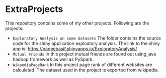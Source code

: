 # ExtraProjects
This repository contains some of my other projects. Following are the projects:
* ```Exploratory Analysis on some datasets``` The folder contains the source code for the shiny application exploatory analysis. The link to the shiny app is: https://naqeebasif.shinyapps.io/ExploratoryAnalysis/
* ```Mutual Friends``` In this project mutual friends are found out using java hadoop framework as well as PySpark.
* ```WikpediaPageRank``` In this project page rank of different websites are calculated. The dataset used in the project is exported from wikipedia.
